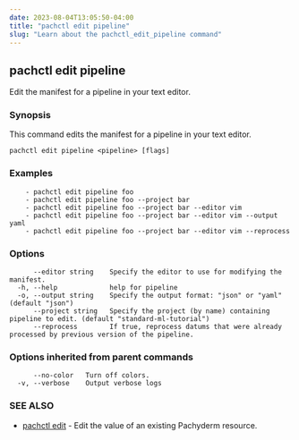 ```yaml
---
date: 2023-08-04T13:05:50-04:00
title: "pachctl edit pipeline"
slug: "Learn about the pachctl_edit_pipeline command"
---
```


## pachctl edit pipeline

Edit the manifest for a pipeline in your text editor.

### Synopsis

This command edits the manifest for a pipeline in your text editor.

```
pachctl edit pipeline <pipeline> [flags]
```

### Examples

```
	- pachctl edit pipeline foo 
	- pachctl edit pipeline foo --project bar 
	- pachctl edit pipeline foo --project bar --editor vim 
	- pachctl edit pipeline foo --project bar --editor vim --output yaml 
	- pachctl edit pipeline foo --project bar --editor vim --reprocess 

```

### Options

```
      --editor string    Specify the editor to use for modifying the manifest.
  -h, --help             help for pipeline
  -o, --output string    Specify the output format: "json" or "yaml" (default "json")
      --project string   Specify the project (by name) containing pipeline to edit. (default "standard-ml-tutorial")
      --reprocess        If true, reprocess datums that were already processed by previous version of the pipeline.
```

### Options inherited from parent commands

```
      --no-color   Turn off colors.
  -v, --verbose    Output verbose logs
```

### SEE ALSO

* [pachctl edit](/commands/pachctl_edit/)	 - Edit the value of an existing Pachyderm resource.

